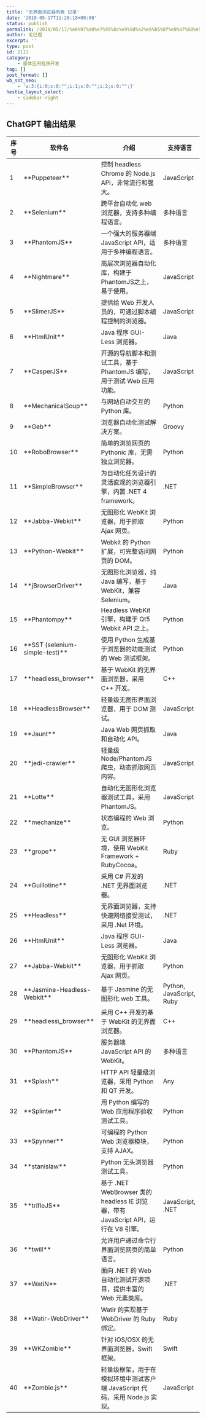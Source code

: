 ```yaml
---
title: '无界面浏览器列表 记录'
date: '2018-05-17T11:20:18+00:00'
status: publish
permalink: /2018/05/17/%e6%97%a0%e7%95%8c%e9%9d%a2%e6%b5%8f%e8%a7%88%e5%99%a8%e5%88%97%e8%a1%a8-%e8%ae%b0%e5%bd%95
author: 毛巳煜
excerpt: ''
type: post
id: 2113
category:
    - 窗体应用程序开发
tag: []
post_format: []
wb_sst_seo:
    - 'a:3:{i:0;s:0:"";i:1;s:0:"";i:2;s:0:"";}'
hestia_layout_select:
    - sidebar-right
---
```

ChatGPT 输出结果
------------

<table><thead><tr><th>序号</th><th>软件名</th><th>介绍</th><th>支持语言</th></tr></thead><tbody><tr><td>1</td><td>**Puppeteer**</td><td>控制 headless Chrome 的 Node.js API，非常流行和强大。</td><td>JavaScript</td></tr><tr><td>2</td><td>**Selenium**</td><td>跨平台自动化 web 浏览器，支持多种编程语言。</td><td>多种语言</td></tr><tr><td>3</td><td>**PhantomJS**</td><td>一个强大的服务器端 JavaScript API，适用于多种编程语言。</td><td>多种语言</td></tr><tr><td>4</td><td>**Nightmare**</td><td>高层次浏览器自动化库，构建于PhantomJS之上，易于使用。</td><td>JavaScript</td></tr><tr><td>5</td><td>**SlimerJS**</td><td>提供给 Web 开发人员的，可通过脚本编程控制的浏览器。</td><td>JavaScript</td></tr><tr><td>6</td><td>**HtmlUnit**</td><td>Java 程序 GUI-Less 浏览器。</td><td>Java</td></tr><tr><td>7</td><td>**CasperJS**</td><td>开源的导航脚本和测试工具，基于 PhantomJS 编写，用于测试 Web 应用功能。</td><td>JavaScript</td></tr><tr><td>8</td><td>**MechanicalSoup**</td><td>与网站自动交互的 Python 库。</td><td>Python</td></tr><tr><td>9</td><td>**Geb**</td><td>浏览器自动化测试解决方案。</td><td>Groovy</td></tr><tr><td>10</td><td>**RoboBrowser**</td><td>简单的浏览网页的 Pythonic 库，无需独立浏览器。</td><td>Python</td></tr><tr><td>11</td><td>**SimpleBrowser**</td><td>为自动化任务设计的灵活直观的浏览器引擎，内置 .NET 4 framework。</td><td>.NET</td></tr><tr><td>12</td><td>**Jabba-Webkit**</td><td>无图形化 WebKit 浏览器，用于抓取 Ajax 网页。</td><td>Python</td></tr><tr><td>13</td><td>**Python-Webkit**</td><td>Webkit 的 Python 扩展，可完整访问网页的 DOM。</td><td>Python</td></tr><tr><td>14</td><td>**jBrowserDriver**</td><td>无图形化浏览器，纯 Java 编写，基于 WebKit，兼容 Selenium。</td><td>Java</td></tr><tr><td>15</td><td>**Phantompy**</td><td>Headless WebKit 引擎，构建于 Qt5 Webkit API 之上。</td><td>Python</td></tr><tr><td>16</td><td>**SST (selenium-simple-test)**</td><td>使用 Python 生成基于浏览器的功能测试的 Web 测试框架。</td><td>Python</td></tr><tr><td>17</td><td>**headless\_browser**</td><td>基于 WebKit 的无界面浏览器，采用 C++ 开发。</td><td>C++</td></tr><tr><td>18</td><td>**HeadlessBrowser**</td><td>轻量级无图形界面浏览器，用于 DOM 测试。</td><td>JavaScript</td></tr><tr><td>19</td><td>**Jaunt**</td><td>Java Web 网页抓取和自动化 API。</td><td>Java</td></tr><tr><td>20</td><td>**jedi-crawler**</td><td>轻量级 Node/PhantomJS 爬虫，动态抓取网页内容。</td><td>JavaScript</td></tr><tr><td>21</td><td>**Lotte**</td><td>自动化无图形化浏览器测试工具，采用 PhantomJS。</td><td>JavaScript</td></tr><tr><td>22</td><td>**mechanize**</td><td>状态编程的 Web 浏览。</td><td>Python</td></tr><tr><td>23</td><td>**grope**</td><td>无 GUI 浏览器环境，使用 WebKit Framework + RubyCocoa。</td><td>Ruby</td></tr><tr><td>24</td><td>**Guillotine**</td><td>采用 C# 开发的 .NET 无界面浏览器。</td><td>.NET</td></tr><tr><td>25</td><td>**Headless**</td><td>无界面浏览器，支持快速网络接受测试，采用 .Net 环境。</td><td>.NET</td></tr><tr><td>26</td><td>**HtmlUnit**</td><td>Java 程序 GUI-Less 浏览器。</td><td>Java</td></tr><tr><td>27</td><td>**Jabba-Webkit**</td><td>无图形化 WebKit 浏览器，用于抓取 Ajax 网页。</td><td>Python</td></tr><tr><td>28</td><td>**Jasmine-Headless-Webkit**</td><td>基于 Jasmine 的无图形化 web 工具。</td><td>Python, JavaScript, Ruby</td></tr><tr><td>29</td><td>**headless\_browser**</td><td>采用 C++ 开发的基于 WebKit 的无界面浏览器。</td><td>C++</td></tr><tr><td>30</td><td>**PhantomJS**</td><td>服务器端 JavaScript API 的 WebKit。</td><td>多种语言</td></tr><tr><td>31</td><td>**Splash**</td><td>HTTP API 轻量级浏览器，采用 Python 和 QT 开发。</td><td>Any</td></tr><tr><td>32</td><td>**Splinter**</td><td>用 Python 编写的 Web 应用程序验收测试工具。</td><td>Python</td></tr><tr><td>33</td><td>**Spynner**</td><td>可编程的 Python Web 浏览器模块，支持 AJAX。</td><td>Python</td></tr><tr><td>34</td><td>**stanislaw**</td><td>Python 无头浏览器测试工具。</td><td>Python</td></tr><tr><td>35</td><td>**trifleJS**</td><td>基于 .NET WebBrowser 类的 headless IE 浏览器，带有 JavaScript API，运行在 V8 引擎。</td><td>JavaScript, .NET</td></tr><tr><td>36</td><td>**twill**</td><td>允许用户通过命令行界面浏览网页的简单语言。</td><td>Python</td></tr><tr><td>37</td><td>**WatiN**</td><td>面向 .NET 的 Web 自动化测试开源项目，提供丰富的 Web 元素类库。</td><td>.NET</td></tr><tr><td>38</td><td>**Watir-WebDriver**</td><td>Watir 的实现基于 WebDriver 的 Ruby 绑定。</td><td>Ruby</td></tr><tr><td>39</td><td>**WKZombie**</td><td>针对 iOS/OSX 的无界面浏览器，Swift 框架。</td><td>Swift</td></tr><tr><td>40</td><td>**Zombie.js**</td><td>轻量级框架，用于在模拟环境中测试客户端 JavaScript 代码，采用 Node.js 实现。</td><td>JavaScript</td></tr></tbody></table>